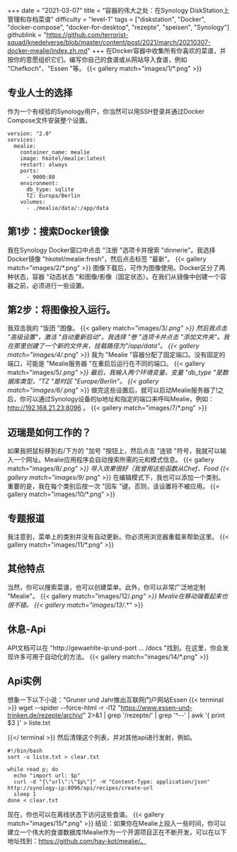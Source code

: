 +++
date = "2021-03-07"
title = "容器的伟大之处：在Synology DiskStation上管理和存档菜谱"
difficulty = "level-1"
tags = ["diskstation", "Docker", "docker-compose", "docker-for-desktop", "rezepte", "speisen", "Synology"]
githublink = "https://github.com/terrorist-squad/knedelverse/blob/master/content/post/2021/march/20210307-docker-mealie/index.zh.md"
+++
在Docker容器中收集所有你喜欢的菜谱，并按你的意愿组织它们。编写你自己的食谱或从网站导入食谱，例如 "Chefkoch"、"Essen "等。
{{< gallery match="images/1/*.png" >}}

## 专业人士的选择
作为一个有经验的Synology用户，你当然可以用SSH登录并通过Docker Compose文件安装整个设置。
```
version: "2.0"
services:
  mealie:
    container_name: mealie
    image: hkotel/mealie:latest
    restart: always
    ports:
      - 9000:80
    environment:
      db_type: sqlite
      TZ: Europa/Berlin
    volumes:
      - ./mealie/data/:/app/data

```

## 第1步：搜索Docker镜像
我在Synology Docker窗口中点击 "注册 "选项卡并搜索 "dinnerie"。我选择Docker镜像 "hkotel/mealie:fresh"，然后点击标签 "最新"。
{{< gallery match="images/2/*.png" >}}
图像下载后，可作为图像使用。Docker区分了两种状态，容器 "动态状态 "和图像/影像（固定状态）。在我们从镜像中创建一个容器之前，必须进行一些设置。
## 第2步：将图像投入运行。
我双击我的 "饭团 "图像。
{{< gallery match="images/3/*.png" >}}
然后我点击 "高级设置"，激活 "自动重新启动"。我选择 "卷 "选项卡并点击 "添加文件夹"。我在那里创建了一个新的文件夹，挂载路径为"/app/data"。
{{< gallery match="images/4/*.png" >}}
我为 "Mealie "容器分配了固定端口。没有固定的端口，可能是 "Mealie服务器 "在重启后运行在不同的端口。
{{< gallery match="images/5/*.png" >}}
最后，我输入两个环境变量。变量 "db_type "是数据库类型，"TZ "是时区 "Europe/Berlin"。
{{< gallery match="images/6/*.png" >}}
做完这些设置后，就可以启动Mealie服务器了!之后，你可以通过Synology设备的Ip地址和指定的端口来呼叫Mealie，例如：http://192.168.21.23:8096 。
{{< gallery match="images/7/*.png" >}}

## 迈瑞是如何工作的？
如果我把鼠标移到右/下方的 "加号 "按钮上，然后点击 "连锁 "符号，我就可以输入一个网址。Mealie应用程序会自动搜索所需的元和模式信息。
{{< gallery match="images/8/*.png" >}}
导入效果很好（我曾用这些函数从Chef、Food
{{< gallery match="images/9/*.png" >}}
在编辑模式下，我也可以添加一个类别。重要的是，我在每个类别后按一次 "回车 "键。否则，该设置将不被应用。
{{< gallery match="images/10/*.png" >}}

## 专题报道
我注意到，菜单上的类别并没有自动更新。你必须用浏览器重载来帮助这里。
{{< gallery match="images/11/*.png" >}}

## 其他特点
当然，你可以搜索菜谱，也可以创建菜单。此外，你可以非常广泛地定制 "Mealie"。
{{< gallery match="images/12/*.png" >}}
Mealie在移动端看起来也很不错。
{{< gallery match="images/13/*.*" >}}

## 休息-Api
API文档可以在 "http://gewaehlte-ip:und-port ... /docs "找到。在这里，你会发现许多可用于自动化的方法。
{{< gallery match="images/14/*.png" >}}

## Api实例
想象一下以下小说："Gruner und Jahr推出互联网门户网站Essen
{{< terminal >}}
wget --spider --force-html -r -l12  "https://www.essen-und-trinken.de/rezepte/archiv/"  2>&1 | grep '/rezepte/' | grep '^--' | awk '{ print $3 }' > liste.txt

{{</ terminal >}}
然后清理这个列表，并对其他api进行发射，例如。
```
#!/bin/bash
sort -u liste.txt > clear.txt

while read p; do
  echo "import url: $p"
  curl -d "{\"url\":\"$p\"}" -H "Content-Type: application/json" http://synology-ip:8096/api/recipes/create-url
  sleep 1
done < clear.txt

```
现在，你也可以在离线状态下访问这些食谱。
{{< gallery match="images/15/*.png" >}}
结论：如果你在Mealie上投入一些时间，你可以建立一个伟大的食谱数据库!Mealie作为一个开源项目正在不断开发，可以在以下地址找到：https://github.com/hay-kot/mealie/。

